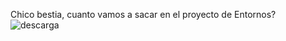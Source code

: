 Chico bestia, cuanto vamos a sacar en el proyecto de Entornos?
![descarga](https://github.com/GasconiXx/Proyecto-Arbol-Binario/assets/145612339/6a592bf2-9c6d-44d7-a7fa-5b6da5b1e5d6)

